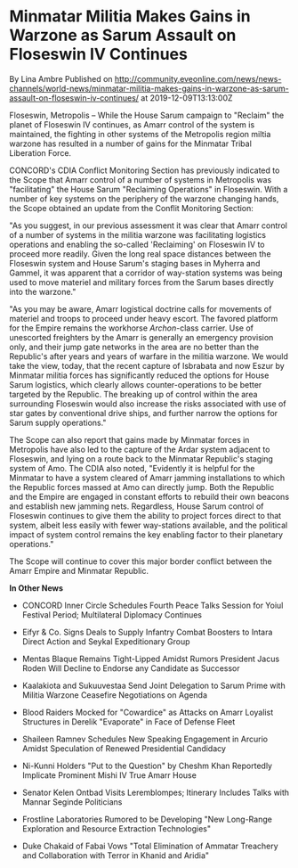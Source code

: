 # Minmatar Militia Makes Gains in Warzone as Sarum Assault on Floseswin IV Continues
By Lina Ambre
Published on http://community.eveonline.com/news/news-channels/world-news/minmatar-militia-makes-gains-in-warzone-as-sarum-assault-on-floseswin-iv-continues/ at 2019-12-09T13:13:00Z

Floseswin, Metropolis – While the House Sarum campaign to "Reclaim" the planet of Floseswin IV continues, as Amarr control of the system is maintained, the fighting in other systems of the Metropolis region miltia warzone has resulted in a number of gains for the Minmatar Tribal Liberation Force.

CONCORD's CDIA Conflict Monitoring Section has previously indicated to the Scope that Amarr control of a number of systems in Metropolis was "facilitating" the House Sarum "Reclaiming Operations" in Floseswin. With a number of key systems on the periphery of the warzone changing hands, the Scope obtained an update from the Conflit Monitoring Section:

"As you suggest, in our previous assessment it was clear that Amarr control of a number of systems in the militia warzone was facilitating logistics operations and enabling the so-called 'Reclaiming' on Floseswin IV to proceed more readily. Given the long real space distances between the Floseswin system and House Sarum's staging bases in Myherra and Gammel, it was apparent that a corridor of way-station systems was being used to move materiel and military forces from the Sarum bases directly into the warzone."

"As you may be aware, Amarr logistical doctrine calls for movements of materiel and troops to proceed under heavy escort. The favored platform for the Empire remains the workhorse _Archon_-class carrier. Use of unescorted freighters by the Amarr is generally an emergency provision only, and their jump gate networks in the area are no better than the Republic's after years and years of warfare in the militia warzone. We would take the view, today, that the recent capture of Isbrabata and now Eszur by Minmatar militia forces has significantly reduced the options for House Sarum logistics, which clearly allows counter-operations to be better targeted by the Republic. The breaking up of control within the area surrounding Floseswin would also increase the risks associated with use of star gates by conventional drive ships, and further narrow the options for Sarum supply operations."

The Scope can also report that gains made by Minmatar forces in Metropolis have also led to the capture of the Ardar system adjacent to Floseswin, and lying on a route back to the Minmatar Republic's staging system of Amo. The CDIA also noted, "Evidently it is helpful for the Minmatar to have a system cleared of Amarr jamming installations to which the Republic forces massed at Amo can directly jump. Both the Republic and the Empire are engaged in constant efforts to rebuild their own beacons and establish new jamming nets. Regardless, House Sarum control of Floseswin continues to give them the ability to project forces direct to that system, albeit less easily with fewer way-stations available, and the political impact of system control remains the key enabling factor to their planetary operations."

The Scope will continue to cover this major border conflict between the Amarr Empire and Minmatar Republic.

**In Other News**

- CONCORD Inner Circle Schedules Fourth Peace Talks Session for Yoiul Festival Period; Multilateral Diplomacy Continues

- Eifyr & Co. Signs Deals to Supply Infantry Combat Boosters to Intara Direct Action and Seykal Expeditionary Group

- Mentas Blaque Remains Tight-Lipped Amidst Rumors President Jacus Roden Will Decline to Endorse any Candidate as Successor

- Kaalakiota and Sukuuvestaa Send Joint Delegation to Sarum Prime with Militia Warzone Ceasefire Negotiations on Agenda

- Blood Raiders Mocked for "Cowardice" as Attacks on Amarr Loyalist Structures in Derelik "Evaporate" in Face of Defense Fleet

- Shaileen Ramnev Schedules New Speaking Engagement in Arcurio Amidst Speculation of Renewed Presidential Candidacy

- Ni-Kunni Holders "Put to the Question" by Cheshm Khan Reportedly Implicate Prominent Mishi IV True Amarr House

- Senator Kelen Ontbad Visits Leremblompes; Itinerary Includes Talks with Mannar Seginde Politicians

- Frostline Laboratories Rumored to be Developing "New Long-Range Exploration and Resource Extraction Technologies"

- Duke Chakaid of Fabai Vows "Total Elimination of Ammatar Treachery and Collaboration with Terror in Khanid and Aridia"

&nbsp;

